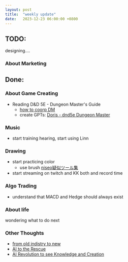 ```yaml
---
layout: post
title:  "weekly update"
date:   2023-12-23 06:00:00 +0800
---
```


## TODO:

designing....


### About Marketing



## Done:
### About Game Creating
* Reading D&D 5E - Dungeon Master's Guide 
  * [how to coorp DM](https://slides.posetmage.com/Krenz/DnD/Guidelines)
  * create GPTs: [Doris - dnd5e Dungeon Master](https://gptstore.ai/gpts/S_jpnGmnyu-doris-dnd5e-dungeon-master)

### Music
* start training hearing, start using Linn

### Drawing
* start practicing color
  * use brush [niseo疑似ツール集](https://assets.clip-studio.com/zh-tw/detail?id=1711661)
* start streaming on twitch and KK both and record time

### Algo Trading
* understand that MACD and Hedge should always exist

### About life
wondering what to do next

### Other Thoughts
* [from old indistry to new](https://lattice.posetmage.com/2023/12/16/from-old-indistry-to-new.html)
* [AI to the Rescue](https://lattice.posetmage.com/2023/12/22/AI-to-the-Rescue.html)
* [AI Revolution to see Knowledge and Creation](https://lattice.posetmage.com/2023/12/19/Knowledge-and-Creation.html)
